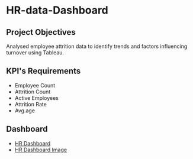 # HR-data-Dashboard
## Project Objectives
Analysed employee attrition data to identify trends and factors influencing turnover using 
Tableau.
## KPI's Requirements
- Employee Count
- Attrition Count
- Active Employees
- Attrition Rate
- Avg.age
## Dashboard
- <a href="https://github.com/Gayathri16052002/HR-data-Dashboard/blob/main/HR%20Data%20Dashboard.twbx">HR Dashboard</a>
- <a href="https://github.com/Gayathri16052002/HR-data-Dashboard/blob/main/HR%20Dashboard%20Image.png">HR Dashboard Image</a>
